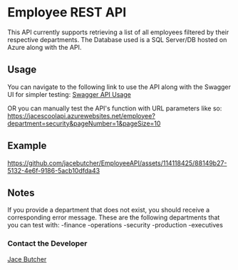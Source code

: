 ﻿# Employee REST API

This API currently supports retrieving a list of all employees filtered by their respective departments. The Database used is a SQL Server/DB hosted on Azure along with the API.

## Usage

You can navigate to the following link to use the API along with the Swagger UI for simpler testing: [Swagger API Usage](https://jacescoolapi.azurewebsites.net/swagger/index.html) 

OR you can manually test the API's function with URL parameters like so: https://jacescoolapi.azurewebsites.net/employee?department=security&pageNumber=1&pageSize=10

## Example
https://github.com/jacebutcher/EmployeeAPI/assets/114118425/88149b27-5132-4e6f-9186-5acb10dfda43


## Notes

If you provide a department that does not exist, you should receive a corresponding error message.
These are the following departments that you can test with:
-finance
-operations
-security
-production
-executives

### Contact the Developer

[Jace Butcher](https://www.linkedin.com/in/jacedylanbutcher/)
